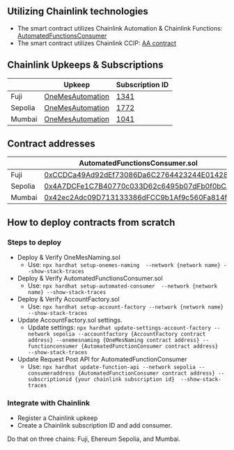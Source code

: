 
## Utilizing Chainlink technologies
- The smart contract utilizes Chainlink Automation & Chainlink Functions: [AutomatedFunctionsConsumer](./contracts/AutomatedFunctionsConsumer.sol)
- The smart contract utilizes Chainlink CCIP: [AA contract](./contracts/Account.sol)
## Chainlink Upkeeps & Subscriptions

|       | Upkeep | Subscription ID |
| ----------- | ----------- | ----------- |
| Fuji      | [OneMesAutomation](https://automation.chain.link/fuji/61504467352864847866059257735594565277523012734929227536507449225656815283735)       | [1341](https://functions.chain.link/fuji/1341)       |
| Sepolia   | [OneMesAutomation](https://automation.chain.link/sepolia/81365215342390125962390398083203136207330687003379133868714111124871906824075)        | [1772](https://functions.chain.link/sepolia/1772) |
| Mumbai   | [OneMesAutomation](https://automation.chain.link/mumbai/69784010374303131921254565902671541714693990388738570456012229349744781596791)        | [1041](https://functions.chain.link/mumbai/1041) |
## Contract addresses

|      | AutomatedFunctionsConsumer.sol | AccountFactory.sol | OneMesNaming.sol |
| ----------- | ----------- | ----------- | ----------- |
| Fuji | [0xCCDCa49Ad92dEf73086Da6C2764423244E014283]() | [0x495A7D42F489b5E72034719cF2CeC262E8b5a1e3]() |  [0xF71363E8dAdEFfBA0C3eE4e26d8Db257c35CB7AE]() |
| Sepolia | [0x4A7DCFe1C7B40770c033D62c6495b07dFb0f0bCA]() | [0xE4E4F631a30afa57D966255f254365C51b70F1C0]() | [0x7CC6e9B08Fd0300bfE933da7E2C1046C29cbA0e6]() |
| Mumbai | [0x42ec2Adc09D713133386dFCC9b1Af9c560Fa814f]() | [0x606d8EF65f243CAaC6faF739650CDaa5F6160f5d]() | [0x05CF0F6cB2F26CF94e3f9e39AfB5632C38D3d6c0]() |
## How to deploy contracts from scratch

### Steps to deploy
- Deploy & Verify OneMesNaming.sol
    - Use: ```npx hardhat setup-onemes-naming  --network {network name} --show-stack-traces ```
- Deploy & Verify AutomatedFunctionsConsumer.sol
    - Use: ```npx hardhat setup-automated-consumer  --network {network name} --show-stack-traces ```
- Deploy & Verify AccountFactory.sol
    - Use: ```npx hardhat setup-account-factory --network {network name} --show-stack-traces```
- Update AccountFactory.sol settings.
    - Update settings: ```npx hardhat update-settings-account-factory --network sepolia --accountfactory {AccountFactory contract address} --onemesnaming {OneMesNaming contract address} --functionconsumer {AutomatedFunctionConsumer contract address}  --show-stack-traces```
- Update Request Post API for AutomatedFunctionConsumer
    - Use: ```npx hardhat update-function-api --network sepolia --consumeraddress {AutomatedFunctionConsumer contract address} --subscriptionid {your chainlink subscription id}  --show-stack-traces```
### Integrate with Chainlink
- Register a Chainlink upkeep
- Create a Chainlink subscription ID and add consumer.

Do that on three chains: Fuji, Ehereum Sepolia, and Mumbai.
